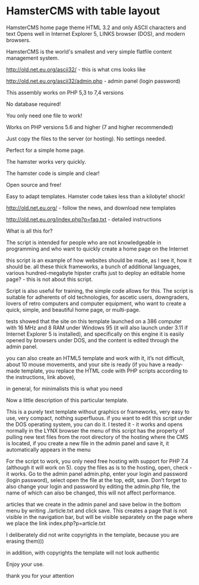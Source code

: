 # HamsterCMS with table layout
HamsterCMS home page theme HTML 3.2 and only ASCII characters and text
Opens well in Internet Explorer 5, LINKS browser (DOS), and modern browsers.

HamsterCMS is the world's smallest and very simple flatfile content management system.

http://old.net.eu.org/ascii32/ - this is what cms looks like

http://old.net.eu.org/ascii32/admin.php - admin panel (login password)

This assembly works on PHP  5,3 to 7,4 versions

No database required!

You only need one file to work!

Works on PHP versions 5.6 and higher (7 and higher recommended)

Just copy the files to the server (or hosting). No settings needed.

Perfect for a simple home page.

The hamster works very quickly.

The hamster code is simple and clear!

Open source and free!

Easy to adapt templates. Hamster code takes less than a kilobyte! shock!

http://old.net.eu.org/ - follow the news, and download new templates

http://old.net.eu.org/index.php?p=faq.txt - detailed instructions

What is all this for?

The script is intended for people who are not knowledgeable in programming and who want to quickly create a home page on the Internet

this script is an example of how websites should be made, as I see it, how it should be. all these thick frameworks, a bunch of additional languages, various hundred-megabyte hipster crafts just to deploy an editable home page? - this is not about this script.

Script is also useful for training, the simple code allows for this. The script is suitable for adherents of old technologies, for ascetic users, downgraders, lovers of retro computers and computer equipment, who want to create a quick, simple, and beautiful home page, or multi-page.

tests showed that the site on this template launched on a 386 computer with 16 MHz and 8 RAM under Windows 95 (it will also launch under 3.11 if Internet Explorer 5 is installed), and specifically on this engine it is easily opened by browsers under DOS, and the content is edited through the admin panel.

you can also create an HTML5 template and work with it, it’s not difficult, about 10 mouse movements, and your site is ready (if you have a ready-made template, you replace the HTML code with PHP scripts according to the instructions, link above),

in general, for minimalists this is what you need

Now a little description of this particular template.

This is a purely text template without graphics or frameworks, very easy to use, very compact, nothing superfluous. if you want to edit this script under the DOS operating system, you can do it. I tested it - it works and opens normally in the LYNX browser
the menu of this script has the property of pulling new text files from the root directory of the hosting where the CMS is located, if you create a new file in the admin panel and save it, it automatically appears in the menu

For the script to work, you only need free hosting with support for PHP 7.4 (although it will work on 5). copy the files as is to the hosting, open, check - it works. Go to the admin panel admin.php, enter your login and password (login password), select open the file at the top, edit, save. Don’t forget to also change your login and password by editing the admin.php file, the name of which can also be changed, this will not affect performance.

articles that we create in the admin panel and save below in the bottom menu by writing ./article.txt and click save. This creates a page that is not visible in the navigation bar, but will be visible separately on the page where we place the link index.php?p=article.txt

I deliberately did not write copyrights in the template, because you are erasing them)))

in addition, with copyrights the template will not look authentic

Enjoy your use.

thank you for your attention
